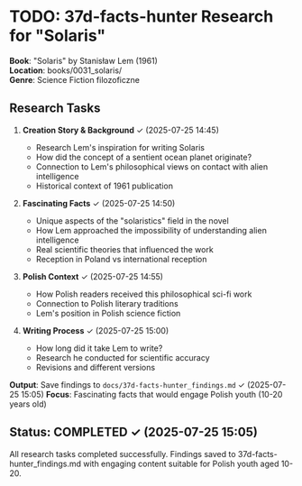# TODO: 37d-facts-hunter Research for "Solaris"

**Book**: "Solaris" by Stanisław Lem (1961)  
**Location**: books/0031_solaris/  
**Genre**: Science Fiction filozoficzne  

## Research Tasks

1. **Creation Story & Background** ✓ (2025-07-25 14:45)
   - Research Lem's inspiration for writing Solaris
   - How did the concept of a sentient ocean planet originate?
   - Connection to Lem's philosophical views on contact with alien intelligence
   - Historical context of 1961 publication

2. **Fascinating Facts** ✓ (2025-07-25 14:50)
   - Unique aspects of the "solaristics" field in the novel
   - How Lem approached the impossibility of understanding alien intelligence
   - Real scientific theories that influenced the work
   - Reception in Poland vs international reception

3. **Polish Context** ✓ (2025-07-25 14:55)
   - How Polish readers received this philosophical sci-fi work
   - Connection to Polish literary traditions
   - Lem's position in Polish science fiction

4. **Writing Process** ✓ (2025-07-25 15:00)
   - How long did it take Lem to write?
   - Research he conducted for scientific accuracy
   - Revisions and different versions

**Output**: Save findings to `docs/37d-facts-hunter_findings.md` ✓ (2025-07-25 15:05)
**Focus**: Fascinating facts that would engage Polish youth (10-20 years old)

## Status: COMPLETED ✓ (2025-07-25 15:05)
All research tasks completed successfully. Findings saved to 37d-facts-hunter_findings.md with engaging content suitable for Polish youth aged 10-20.